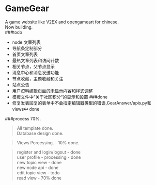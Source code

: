 GameGear
========

A game website like V2EX and opengameart for chinese.    
Now building.    
###todo
+ node 文章列表
+ 导航条定制部分
+ 首页文章列表
+ 最热文章列表和访问计数
+ 相关节点，父节点显示
+ 消息中心和消息发送功能
+ 节点收藏，主题收藏和关注
+ 站点公告
+ 用户资料编辑页面的未显示内容和样式调整
+ 模板文件中”关于社区积分“的显示和设置
###done
+ 修复发表回复的表单中不会指定编辑器类型的错误,GearAnswer/apis.py和views中 done

###process 70%.    


> All template done.    
> Database design done.    

> Views Porcessing.  -  10% done.

> register and login/logout - done    
> user profile - processing - done    
> new topic view - done    
> new node api - done    
> edit topic view - todo    
> read view - 70% done

